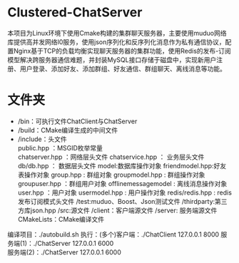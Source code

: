 # Clustered-ChatServer
本项目为Linux环境下使用Cmake构建的集群聊天服务器，主要使用muduo网络库提供高并发网络I0服务，使用json序列化和反序列化消息作为私有通信协议，配置Nginx基于TCP的负载均衡实现聊天服务器的集群功能，使用Redis的发布-订阅模型解决跨服务器通信难题，并封装MySQL接口存储于磁盘中，实现新用户注册、用户登录、添加好友、添加群组、好友通信、群组聊天、离线消息等功能。

# 文件夹
- /bin：可执行文件ChatClient与ChatServer     
- /build：CMake编译生成的中间文件     
- /include：头文件     
    public.hpp ：MSGID枚举常量     
    chatserver.hpp ：网络层头文件
    chatservice.hpp ： 业务层头文件
    db/db.hpp ： 数据层头文件
    model:数据库操作对象
        friendmodel.hpp:好友表操作对象
        group.hpp      : 群组对象
        groupmodel.hpp : 群组操作对象
        groupuser.hpp  ：群组用户对象
        offlinemessagemodel : 离线消息操作对象
        user.hpp       ：用户对象
        usermodel.hpp  : 用户操作对象
    redis/redis.hpp    : redis发布订阅模式头文件
/test:muduo、Boost、Json测试文件
/thirdparty:第三方库json.hpp
/src:源文件
    /client：客户端源文件
    /server: 服务端源文件
CMakeLists：CMake编译文件

编译项目：./autobuild.sh
执行：(多个)客户端：./ChatClient 127.0.0.1 8000
      服务端(1)：./ChatServer 127.0.0.1 6000       
      服务端(2)：./ChatServer 127.0.0.1 6000



